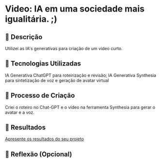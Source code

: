 # Video: IA em uma sociedade mais igualitária. ;)

## 📒 Descrição
Utilizei as IA's generativas para criação de um video curto.

## 🤖 Tecnologias Utilizadas
IA Generativa ChatGPT para roteirização e revisão;
IA Generativa Synthesia para sintetização de voz e geração de avatar virtual

## 🧐 Processo de Criação
Criei o roteiro no Chat-GPT e o vídeo na ferramenta Synthesia para gerar o avatar e a voz.

## 🚀 Resultados
[Apresente os resultados do seu projeto](https://share.synthesia.io/04459bdd-3582-4f13-9328-b298a811e2b3)

## 💭 Reflexão (Opcional)
